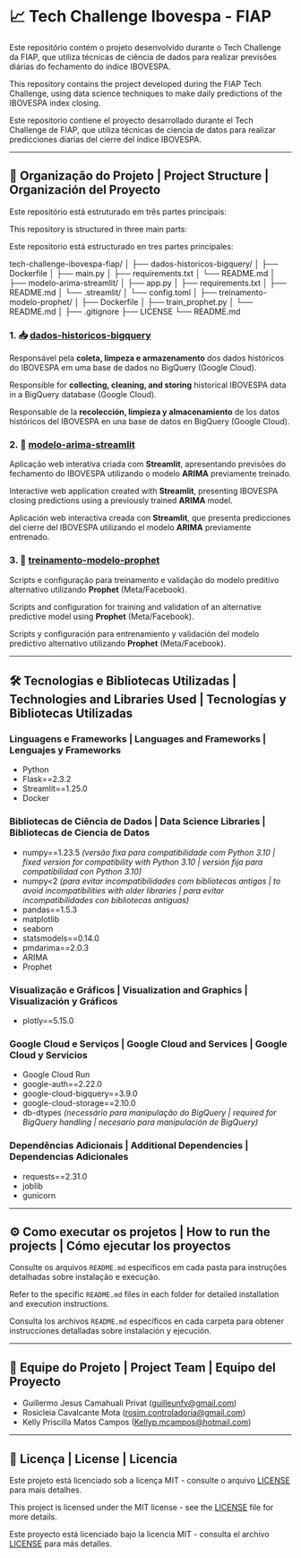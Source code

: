 # 📈 Tech Challenge Ibovespa - FIAP

Este repositório contém o projeto desenvolvido durante o Tech Challenge da FIAP, que utiliza técnicas de ciência de dados para realizar previsões diárias do fechamento do índice IBOVESPA.

This repository contains the project developed during the FIAP Tech Challenge, using data science techniques to make daily predictions of the IBOVESPA index closing.

Este repositorio contiene el proyecto desarrollado durante el Tech Challenge de FIAP, que utiliza técnicas de ciencia de datos para realizar predicciones diarias del cierre del índice IBOVESPA.

---

## 📂 Organização do Projeto | Project Structure | Organización del Proyecto

Este repositório está estruturado em três partes principais:

This repository is structured in three main parts:

Este repositorio está estructurado en tres partes principales:

tech-challenge-ibovespa-fiap/
│
├── dados-historicos-bigquery/
│   ├── Dockerfile
│   ├── main.py
│   ├── requirements.txt
│   └── README.md
│
├── modelo-arima-streamlit/
│   ├── app.py
│   ├── requirements.txt
│   ├── README.md
│   └── .streamlit/
│       └── config.toml
│
├── treinamento-modelo-prophet/
│   ├── Dockerfile
│   ├── train_prophet.py
│   └── README.md
│
├── .gitignore
├── LICENSE
└── README.md


### 1. 📥 [dados-historicos-bigquery](./dados-historicos-bigquery)

Responsável pela **coleta, limpeza e armazenamento** dos dados históricos do IBOVESPA em uma base de dados no BigQuery (Google Cloud).

Responsible for **collecting, cleaning, and storing** historical IBOVESPA data in a BigQuery database (Google Cloud).

Responsable de la **recolección, limpieza y almacenamiento** de los datos históricos del IBOVESPA en una base de datos en BigQuery (Google Cloud).

### 2. 🚀 [modelo-arima-streamlit](./modelo-arima-streamlit)

Aplicação web interativa criada com **Streamlit**, apresentando previsões do fechamento do IBOVESPA utilizando o modelo **ARIMA** previamente treinado.

Interactive web application created with **Streamlit**, presenting IBOVESPA closing predictions using a previously trained **ARIMA** model.

Aplicación web interactiva creada con **Streamlit**, que presenta predicciones del cierre del IBOVESPA utilizando el modelo **ARIMA** previamente entrenado.

### 3. 🧠 [treinamento-modelo-prophet](./treinamento-modelo-prophet)

Scripts e configuração para treinamento e validação do modelo preditivo alternativo utilizando **Prophet** (Meta/Facebook).

Scripts and configuration for training and validation of an alternative predictive model using **Prophet** (Meta/Facebook).

Scripts y configuración para entrenamiento y validación del modelo predictivo alternativo utilizando **Prophet** (Meta/Facebook).

---

## 🛠️ Tecnologias e Bibliotecas Utilizadas | Technologies and Libraries Used | Tecnologías y Bibliotecas Utilizadas

### Linguagens e Frameworks | Languages and Frameworks | Lenguajes y Frameworks
- Python
- Flask==2.3.2
- Streamlit==1.25.0
- Docker

### Bibliotecas de Ciência de Dados | Data Science Libraries | Bibliotecas de Ciencia de Datos
- numpy==1.23.5 *(versão fixa para compatibilidade com Python 3.10 | fixed version for compatibility with Python 3.10 | versión fija para compatibilidad con Python 3.10)*
- numpy<2 *(para evitar incompatibilidades com bibliotecas antigas | to avoid incompatibilities with older libraries | para evitar incompatibilidades con bibliotecas antiguas)*
- pandas==1.5.3
- matplotlib
- seaborn
- statsmodels==0.14.0
- pmdarima==2.0.3
- ARIMA
- Prophet

### Visualização e Gráficos | Visualization and Graphics | Visualización y Gráficos
- plotly==5.15.0

### Google Cloud e Serviços | Google Cloud and Services | Google Cloud y Servicios
- Google Cloud Run
- google-auth==2.22.0
- google-cloud-bigquery==3.9.0
- google-cloud-storage==2.10.0
- db-dtypes *(necessário para manipulação do BigQuery | required for BigQuery handling | necesario para manipulación de BigQuery)*

### Dependências Adicionais | Additional Dependencies | Dependencias Adicionales
- requests==2.31.0
- joblib
- gunicorn

---

## ⚙️ Como executar os projetos | How to run the projects | Cómo ejecutar los proyectos

Consulte os arquivos `README.md` específicos em cada pasta para instruções detalhadas sobre instalação e execução.

Refer to the specific `README.md` files in each folder for detailed installation and execution instructions.

Consulta los archivos `README.md` específicos en cada carpeta para obtener instrucciones detalladas sobre instalación y ejecución.

---

## 🤝 Equipe do Projeto | Project Team | Equipo del Proyecto

- Guillermo Jesus Camahuali Privat (guilleunfv@gmail.com)
- Rosicleia Cavalcante Mota (rosim.controladoria@gmail.com)
- Kelly Priscilla Matos Campos (Kellyp.mcampos@hotmail.com)

---

## 📜 Licença | License | Licencia

Este projeto está licenciado sob a licença MIT - consulte o arquivo [LICENSE](./LICENSE) para mais detalhes.

This project is licensed under the MIT license - see the [LICENSE](./LICENSE) file for more details.

Este proyecto está licenciado bajo la licencia MIT - consulta el archivo [LICENSE](./LICENSE) para más detalles.


